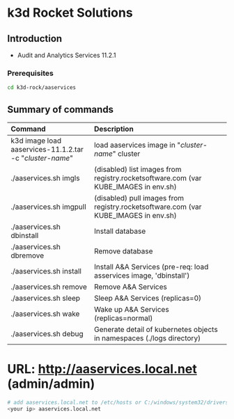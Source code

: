 # k3d Rocket Solutions

## Introduction

- Audit and Analytics Services 11.2.1

### Prerequisites
```bash
cd k3d-rock/aaservices
```

## Summary of commands

| Command | Description |
|:---|:---|
| k3d image load aaservices-11.1.2.tar -c "_cluster-name_" | load aaservices image in "_cluster-name_" cluster |
| ./aaservices.sh  imgls     | (disabled) list images from registry.rocketsoftware.com (var KUBE_IMAGES in env.sh) |
| ./aaservices.sh  imgpull   | (disabled) pull images from registry.rocketsoftware.com (var KUBE_IMAGES in env.sh) |
| ./aaservices.sh  dbinstall | Install database |
| ./aaservices.sh  dbremove  | Remove database |
| ./aaservices.sh  install   | Install A&A Services (pre-req: load asservices image, 'dbinstall') |
| ./aaservices.sh  remove    | Remove A&A Services |
| ./aaservices.sh  sleep     | Sleep A&A Services (replicas=0) |
| ./aaservices.sh  wake      | Wake up A&A Services (replicas=normal) |
| ./aaservices.sh  debug     | Generate detail of kubernetes objects in namespaces (./logs directory) |

# URL: http://aaservices.local.net (admin/admin)
```bash
# add aaservices.local.net to /etc/hosts or C:/windows/system32/drivers/etc/hosts
<your ip> aaservices.local.net
```